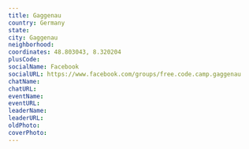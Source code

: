 ```yaml
---
title: Gaggenau
country: Germany
state: 
city: Gaggenau
neighborhood: 
coordinates: 48.803043, 8.320204
plusCode:
socialName: Facebook
socialURL: https://www.facebook.com/groups/free.code.camp.gaggenau
chatName:
chatURL:
eventName:
eventURL:
leaderName:
leaderURL:
oldPhoto: 
coverPhoto:
---
```

